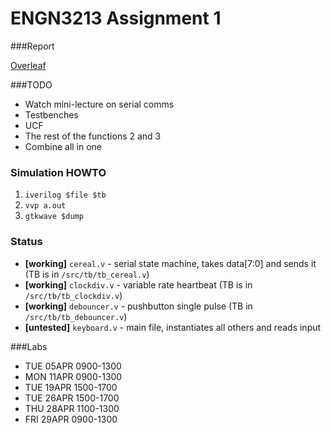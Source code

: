 # ENGN3213 Assignment 1

###Report

[Overleaf](https://www.overleaf.com/4752390rdbzzc)

###TODO

* Watch mini-lecture on serial comms
* Testbenches
* UCF
* The rest of the functions 2 and 3
* Combine all in one

### Simulation HOWTO

1. `iverilog $file $tb`
2. `vvp a.out`
3. `gtkwave $dump`

### Status

* **[working]** `cereal.v` - serial state machine, takes data[7:0] and sends it (TB is in `/src/tb/tb_cereal.v`)
* **[working]** `clockdiv.v` - variable rate heartbeat (TB is in `/src/tb/tb_clockdiv.v`)
* **[working]** `debouncer.v` - pushbutton single pulse (TB in `/src/tb/tb_debouncer.v`)
* **[untested]** `keyboard.v` - main file, instantiates all others and reads input

###Labs

* TUE 05APR 0900-1300
* MON 11APR 0900-1300
* TUE 19APR 1500-1700
* TUE 26APR 1500-1700
* THU 28APR 1100-1300
* FRI 29APR 0900-1300
